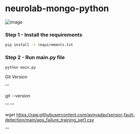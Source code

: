 # neurolab-mongo-python

![image](https://user-images.githubusercontent.com/57321948/196933065-4b16c235-f3b9-4391-9cfe-4affcec87c35.png)

### Step 1 - Install the requirements

```bash
pip install -r requirements.txt
```

### Step 2 - Run main.py file

```bash
python main.py
```



Git Version


'''


git --version



'''
'''

wget https://raw.githubusercontent.com/avnyadav/sensor-fault-detection/main/aps_failure_training_set1.csv

'''

